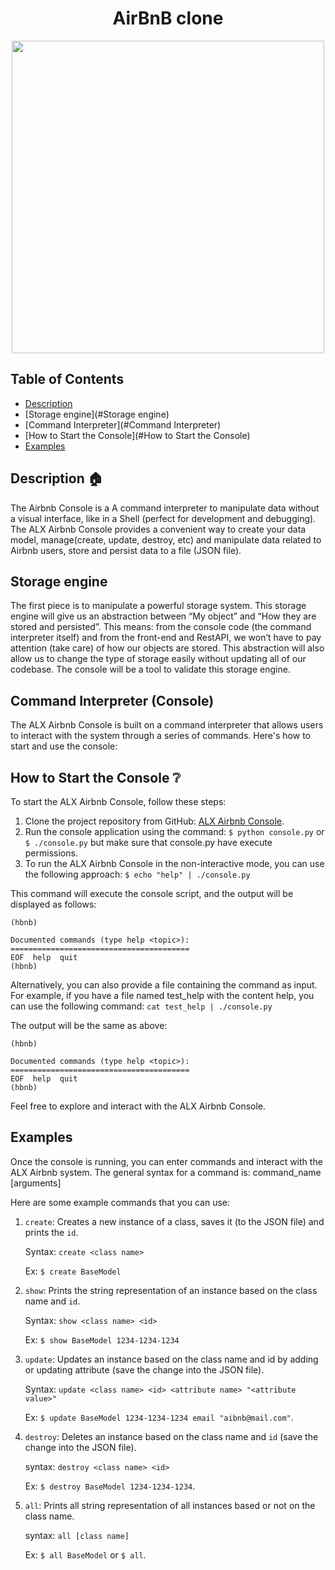 <h1 align="center">AirBnB clone</h1>

<p align="center">
  <img src="https://github.com/Obada-Badee/AirBnB_clone/blob/master/assets/hbnb-logo.png"
       width="500"
  >
</p>

## Table of Contents

- [Description](#Description)
- [Storage engine](#Storage engine)
- [Command Interpreter](#Command Interpreter)
- [How to Start the Console](#How to Start the Console)
- [Examples](#Examples)

## Description :house:
The Airbnb Console is a A command interpreter to manipulate data without a visual interface, like in a Shell (perfect for development and debugging). The ALX Airbnb Console provides a convenient way to create your data model, manage(create, update, destroy, etc) and manipulate data related to Airbnb users, store and persist data to a file (JSON file).

## Storage engine

The first piece is to manipulate a powerful storage system. This storage engine will give us an abstraction between “My object” and “How they are stored and persisted”. This means: from the console code (the command interpreter itself) and from the front-end and RestAPI, we won’t have to pay attention (take care) of how our objects are stored.
This abstraction will also allow us to change the type of storage easily without updating all of our codebase.
The console will be a tool to validate this storage engine.

## Command Interpreter (Console)

The ALX Airbnb Console is built on a command interpreter that allows users to interact with the system through a series of commands. Here's how to start and use the console:

## How to Start the Console :grey_question:

To start the ALX Airbnb Console, follow these steps:

1. Clone the project repository from GitHub: [ALX Airbnb Console](https://github.com/Obada-Badee/AirBnB_clone.git).
2. Run the console application using the command:
   `$ python console.py` or
   `$ ./console.py` but make sure that console.py have execute permissions.
3. To run the ALX Airbnb Console in the non-interactive mode, you can use the following approach:
   `$ echo "help" | ./console.py`

This command will execute the console script, and the output will be displayed as follows:
```
(hbnb)

Documented commands (type help <topic>):
========================================
EOF  help  quit
(hbnb)
```

Alternatively, you can also provide a file containing the command as input. For example, if you have a file named test_help with the content help, you can use the following command:
`cat test_help | ./console.py`

The output will be the same as above:
```
(hbnb)

Documented commands (type help <topic>):
========================================
EOF  help  quit
(hbnb)
```

Feel free to explore and interact with the ALX Airbnb Console.

## Examples

Once the console is running, you can enter commands and interact with the ALX Airbnb system. The general syntax for a command is:
command_name [arguments]

Here are some example commands that you can use:

1. `create`: Creates a new instance of a class, saves it (to the JSON file) and prints the `id`.

	Syntax: `create <class name>`

	Ex: `$ create BaseModel`
   
2. `show`: Prints the string representation of an instance based on the class name and `id`.

	Syntax: `show <class name> <id>`

	Ex: `$ show BaseModel 1234-1234-1234`

3. `update`: Updates an instance based on the class name and id by adding or updating attribute (save the change into the JSON file).

	Syntax: `update <class name> <id> <attribute name> "<attribute value>"`

	Ex: `$ update BaseModel 1234-1234-1234 email "aibnb@mail.com"`.

4. `destroy`: Deletes an instance based on the class name and `id` (save the change into the JSON file).

	syntax: `destroy <class name> <id>`

	Ex: `$ destroy BaseModel 1234-1234-1234`.
   
5. `all`: Prints all string representation of all instances based or not on the class name.

	syntax: `all [class name]`

	Ex: `$ all BaseModel` or `$ all`.
